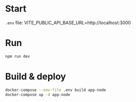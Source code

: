 # Start

`.env` file:
VITE_PUBLIC_API_BASE_URL=http://localhost:3000

# Run

```bash
npm run dev
```

# Build & deploy

```bash
docker-compose --env-file .env build app-node
docker-compose up -d app-node
```
